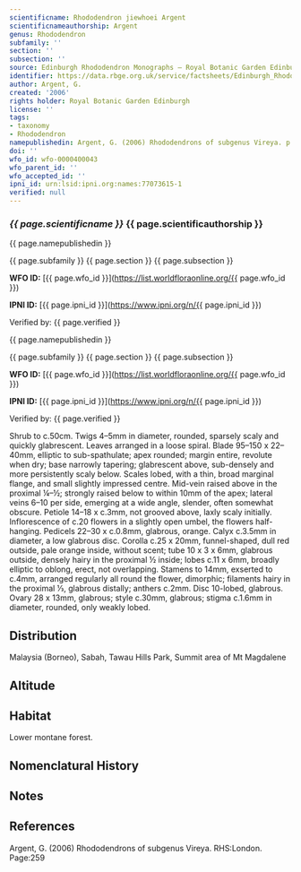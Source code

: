 ```yaml
---
scientificname: Rhododendron jiewhoei Argent
scientificnameauthorship: Argent
genus: Rhododendron
subfamily: ''
section: ''
subsection: ''
source: Edinburgh Rhododendron Monographs – Royal Botanic Garden Edinburgh
identifier: https://data.rbge.org.uk/service/factsheets/Edinburgh_Rhododendron_Monographs.xhtml
author: Argent, G.
created: '2006'
rights holder: Royal Botanic Garden Edinburgh
license: ''
tags:
- taxonomy
- Rhododendron
namepublishedin: Argent, G. (2006) Rhododendrons of subgenus Vireya. p 259
doi: ''
wfo_id: wfo-0000400043
wfo_parent_id: ''
wfo_accepted_id: ''
ipni_id: urn:lsid:ipni.org:names:77073615-1
verified: null
---
```

### _{{ page.scientificname }}_ {{ page.scientificauthorship }}
 {{ page.namepublishedin }}

{{ page.subfamily }} {{ page.section }} {{ page.subsection }}

**WFO ID:** [{{ page.wfo_id }}](https://list.worldfloraonline.org/{{ page.wfo_id }})

**IPNI ID:** [{{ page.ipni_id }}](https://www.ipni.org/n/{{ page.ipni_id }})

Verified by: {{ page.verified }}

 {{ page.namepublishedin }}

{{ page.subfamily }} {{ page.section }} {{ page.subsection }}

**WFO ID:** [{{ page.wfo_id }}](https://list.worldfloraonline.org/{{ page.wfo_id }})

**IPNI ID:** [{{ page.ipni_id }}](https://www.ipni.org/n/{{ page.ipni_id }})

Verified by: {{ page.verified }}



Shrub to c.50cm. Twigs 4–5mm in diameter, rounded, sparsely scaly and quickly glabrescent. Leaves arranged in a loose spiral. Blade 95–150 x 22–40mm, elliptic to sub-spathulate; apex rounded; margin entire, revolute when dry; base narrowly tapering; glabrescent above, sub-densely and more persistently scaly below. Scales lobed, with a thin, broad marginal flange, and small slightly impressed centre. Mid-vein raised above in the proximal ¼–½; strongly raised below to within 10mm of the apex; lateral veins 6–10 per side, emerging at a wide angle, slender, often somewhat obscure. Petiole 14–18 x c.3mm, not grooved above, laxly scaly initially. Inflorescence of c.20 flowers in a slightly open umbel, the flowers half-hanging. Pedicels 22–30 x c.0.8mm, glabrous, orange. Calyx c.3.5mm in diameter, a low glabrous disc. Corolla c.25 x 20mm, funnel-shaped, dull red outside, pale orange inside, without scent; tube 10 x 3 x 6mm, glabrous outside, densely hairy in the proximal ½ inside; lobes c.11 x 6mm, broadly elliptic to oblong, erect, not overlapping. Stamens to 14mm, exserted to c.4mm, arranged regularly all round the flower, dimorphic; filaments hairy in the proximal 1⁄3, glabrous distally; anthers c.2mm. Disc 10-lobed, glabrous. Ovary 28 x 13mm, glabrous; style c.30mm, glabrous; stigma c.1.6mm in diameter, rounded, only weakly lobed.

## Distribution
Malaysia (Borneo), Sabah, Tawau Hills Park, Summit area of Mt Magdalene

## Altitude


## Habitat
Lower montane forest.

## Nomenclatural History

                       
## Notes


## References

Argent, G. (2006) Rhododendrons of subgenus Vireya. RHS:London. Page:259
